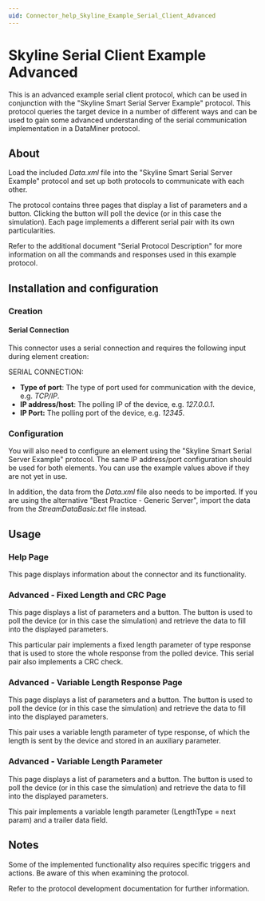 ```yaml
---
uid: Connector_help_Skyline_Example_Serial_Client_Advanced
---
```


# Skyline Serial Client Example Advanced

This is an advanced example serial client protocol, which can be used in conjunction with the "Skyline Smart Serial Server Example" protocol. This protocol queries the target device in a number of different ways and can be used to gain some advanced understanding of the serial communication implementation in a DataMiner protocol.

## About

Load the included *Data.xml* file into the "Skyline Smart Serial Server Example" protocol and set up both protocols to communicate with each other.

The protocol contains three pages that display a list of parameters and a button. Clicking the button will poll the device (or in this case the simulation). Each page implements a different serial pair with its own particularities.

Refer to the additional document "Serial Protocol Description" for more information on all the commands and responses used in this example protocol.

## Installation and configuration

### Creation

#### Serial Connection

This connector uses a serial connection and requires the following input during element creation:

SERIAL CONNECTION:

- **Type of port**: The type of port used for communication with the device, e.g. *TCP/IP*.
- **IP address/host**: The polling IP of the device, e.g. *127.0.0.1*.
- **IP Port:** The polling port of the device, e.g. *12345*.

### Configuration

You will also need to configure an element using the "Skyline Smart Serial Server Example" protocol. The same IP address/port configuration should be used for both elements. You can use the example values above if they are not yet in use.

In addition, the data from the *Data.xml* file also needs to be imported. If you are using the alternative "Best Practice - Generic Server", import the data from the *StreamDataBasic.txt* file instead.

## Usage

### Help Page

This page displays information about the connector and its functionality.

### Advanced - Fixed Length and CRC Page

This page displays a list of parameters and a button. The button is used to poll the device (or in this case the simulation) and retrieve the data to fill into the displayed parameters.

This particular pair implements a fixed length parameter of type response that is used to store the whole response from the polled device. This serial pair also implements a CRC check.

### Advanced - Variable Length Response Page

This page displays a list of parameters and a button. The button is used to poll the device (or in this case the simulation) and retrieve the data to fill into the displayed parameters.

This pair uses a variable length parameter of type response, of which the length is sent by the device and stored in an auxiliary parameter.

### Advanced - Variable Length Parameter

This page displays a list of parameters and a button. The button is used to poll the device (or in this case the simulation) and retrieve the data to fill into the displayed parameters.

This pair implements a variable length parameter (LengthType = next param) and a trailer data field.

## Notes

Some of the implemented functionality also requires specific triggers and actions. Be aware of this when examining the protocol.

Refer to the protocol development documentation for further information.

